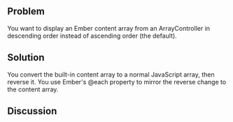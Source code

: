 ## Problem
You want to display an Ember content array from an ArrayController in descending order instead of ascending order (the default).

## Solution
You convert the built-in content array to a normal JavaScript array, then reverse it. You use Ember's @each property to mirror the reverse change to the content array.

## Discussion
